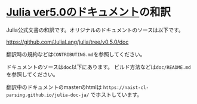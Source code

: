 [Julia ver5.0のドキュメント][origin_doc]の和訳
==============================================

Julia公式文書の和訳です。オリジナルのドキュメントのソースは以下です。

https://github.com/JuliaLang/julia/tree/v0.5.0/doc

翻訳時の規約などは`CONTRIBUTING.md`を参照してください。

ドキュメントのソースは`doc`以下にあります。
ビルド方法などは`doc/README.md`を参照してください。

翻訳中のドキュメントのmasterのhtmlは `https://naist-cl-parsing.github.io/julia-doc-ja/` でホストしています。

[origin_doc]: http://docs.julialang.org/en/release-0.5/manual/
